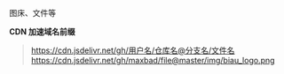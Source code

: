 图床、文件等

**CDN 加速域名前缀**
> https://cdn.jsdelivr.net/gh/用户名/仓库名@分支名/文件名
> https://cdn.jsdelivr.net/gh/maxbad/file@master/img/biau_logo.png
 
